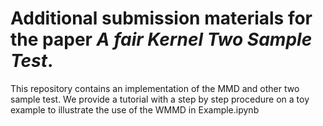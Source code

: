 # Additional submission materials for the paper *A fair Kernel Two Sample Test*.

This repository contains an implementation of the MMD and other two sample test.
We provide a tutorial with a step by step procedure on a toy example to illustrate the use of the WMMD in Example.ipynb
